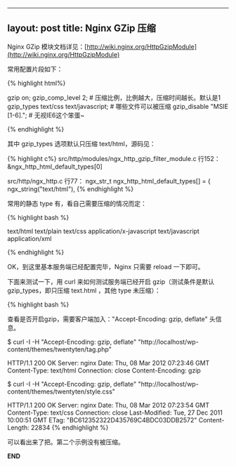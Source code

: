 
---
layout: post
title: Nginx GZip 压缩
---

Nginx GZip 模块文档详见：[http://wiki.nginx.org/HttpGzipModule](http://wiki.nginx.org/HttpGzipModule)

常用配置片段如下：

{% highlight html%}

gzip             on;
gzip_comp_level  2;                        # 压缩比例，比例越大，压缩时间越长。默认是1
gzip_types       text/css text/javascript; # 哪些文件可以被压缩
gzip_disable     "MSIE [1-6]\.";           # 无视IE6这个笨蛋~

{% endhighlight %}

其中 gzip_types 选项默认只压缩 text/html，源码见：

{% highlight c%}
src/http/modules/ngx_http_gzip_filter_module.c 行152：
    &ngx_http_html_default_types[0]

src/http/ngx_http.c 行77：
    ngx_str_t  ngx_http_html_default_types[] = {
        ngx_string("text/html"),
{% endhighlight %}

常用的静态 type 有，看自己需要压缩的情况而定：

{% highlight bash %}

text/html
text/plain
text/css
application/x-javascript
text/javascript
application/xml

{% endhighlight %}

OK，到这里基本服务端已经配置完毕，Nginx 只需要 reload 一下即可。

下面来测试一下，用 curl 来如何测试服务端已经开启 gzip（测试条件是默认gzip_types，即只压缩 text.html ，其他 type 未压缩）：

{% highlight bash %}

查看是否开启gzip，需要客户端加入："Accept-Encoding: gzip, deflate" 头信息。

$ curl -I -H "Accept-Encoding: gzip, deflate" "http://localhost/wp-content/themes/twentyten/tag.php"

HTTP/1.1 200 OK
Server: nginx
Date: Thu, 08 Mar 2012 07:23:46 GMT
Content-Type: text/html
Connection: close
Content-Encoding: gzip

$ curl -I -H "Accept-Encoding: gzip, deflate" "http://localhost/wp-content/themes/twentyten/style.css"

HTTP/1.1 200 OK
Server: nginx
Date: Thu, 08 Mar 2012 07:23:54 GMT
Content-Type: text/css
Connection: close
Last-Modified: Tue, 27 Dec 2011 10:00:51 GMT
ETag: "BC612352322D435769C4BDC03DDB2572"
Content-Length: 22834
{% endhighlight %}

可以看出来了把。第二个示例没有被压缩。

__END__
